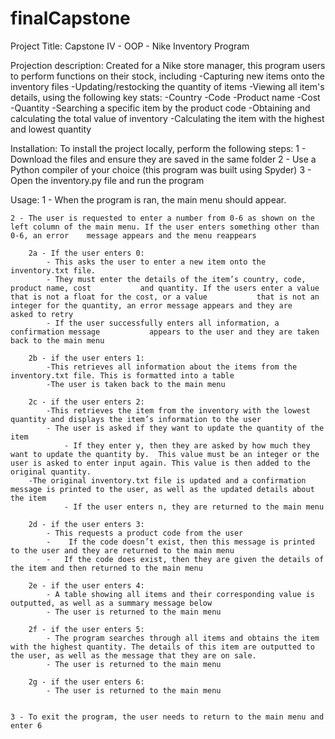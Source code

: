 # finalCapstone

Project Title: Capstone IV - OOP - Nike Inventory Program

Projection description: Created for a Nike store manager, this program users to perform functions on their stock, including
  -Capturing new items onto the inventory files
  -Updating/restocking the quantity of items
  -Viewing all item's details, using the following key stats:
      -Country
      -Code
      -Product name
      -Cost
      -Quantity
  -Searching a specific item by the product code
  -Obtaining and calculating the total value of inventory
  -Calculating the item with the highest and lowest quantity
  
 Installation: 
 To install the project locally, perform the following steps:
  1 - Download the files and ensure they are saved in the same folder
  2 - Use a Python compiler of your choice (this program was built using Spyder) 
  3 - Open the inventory.py file and run the program
 
Usage:
 	1 - When the program is ran, the main menu should appear. 

	2 - The user is requested to enter a number from 0-6 as shown on the left column of the main menu. If the user enters something other than 0-6, an error 	message appears and the menu reappears
		
		2a - If the user enters 0:
			- This asks the user to enter a new item onto the inventory.txt file.
			- They must enter the details of the item’s country, code, product name, cost 			and quantity. If the users enter a value that is not a float for the cost, or a value 			that is not an integer for the quantity, an error message appears and they are 			asked to retry
			- If the user successfully enters all information, a confirmation message 			appears to the user and they are taken back to the main menu 

		2b - if the user enters 1:
			-This retrieves all information about the items from the inventory.txt file. This is formatted into a table
			-The user is taken back to the main menu

		2c - if the user enters 2:
			-This retrieves the item from the inventory with the lowest quantity and displays the item’s information to the user
			- The user is asked if they want to update the quantity of the item
				- If they enter y, then they are asked by how much they want to update the quantity by.  This value must be an integer or the user is asked to enter input again. This value is then added to the original quantity.
		-The original inventory.txt file is updated and a confirmation message is printed to the user, as well as the updated details about the item
				- If the user enters n, they are returned to the main menu

		2d - if the user enters 3:
			- This requests a product code from the user
			-	 If the code doesn’t exist, then this message is printed to the user and they are returned to the main menu
			- 	If the code does exist, then they are given the details of the item and then returned to the main menu

		2e - if the user enters 4:
			- A table showing all items and their corresponding value is outputted, as well as a summary message below
			- The user is returned to the main menu

		2f - if the user enters 5:
			- The program searches through all items and obtains the item with the highest quantity. The details of this item are outputted to the user, as well as the message that they are on sale.
			- The user is returned to the main menu

		2g - if the user enters 6:
			- The user is returned to the main menu
	
			
	3 - To exit the program, the user needs to return to the main menu and enter 6
